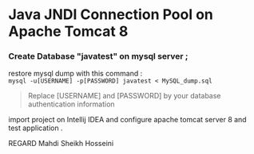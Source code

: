 # Java JNDI Connection Pool on Apache Tomcat 8

### Create Database "javatest" on mysql server ;

restore mysql dump with this command :   
```mysql -u[USERNAME] -p[PASSWORD] javatest < MySQL_dump.sql```

>Replace [USERNAME] and [PASSWORD] by your database authentication information

import project on Intellij IDEA and configure apache tomcat server 8 and test application .

REGARD
Mahdi Sheikh Hosseini
